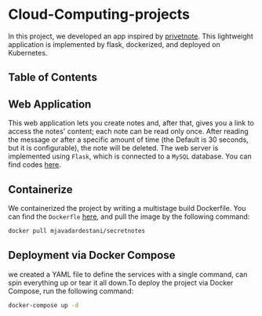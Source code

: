 # Cloud-Computing-projects
In this project, we developed an app inspired by [privetnote](https://privnote.com/). 
This lightweight application is implemented by flask, dockerized, and deployed on Kubernetes. 

## Table of Contents




## Web Application
This web application lets you create notes and, after that, gives you a  link to access the notes' content; each note can be read only once. After reading the message or after a specific amount of time (the Default is 30 seconds, but it is configurable), the note will be deleted. 
The web server is implemented using ```Flask```, which is connected to a ```MySQL``` database. You can find codes [here](https://github.com/MohammadJavadArdestani/Cloud-Computing-projects/tree/main/Privenotes/app). 

## Containerize	
We containerized the project by writing a multistage build Dockerfile. You can find the ```Dockerfle``` [here](https://github.com/MohammadJavadArdestani/Cloud-Computing-projects/blob/main/Privenotes/app/Dockerfile), and pull the image by the following command: 
```bash
docker pull mjavadardestani/secretnotes
```
## Deployment via Docker Compose
we created a YAML file to define the services with a single command, can spin everything up or tear it all down.To deploy the project via Docker Compose, run the following command:
```bash
docker-compose up -d
```
